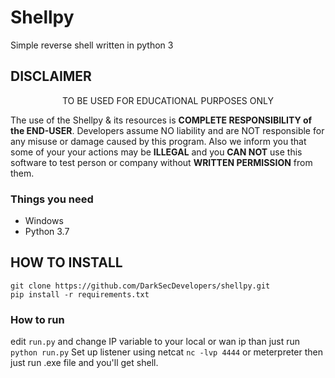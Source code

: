# Shellpy
Simple reverse shell written in python 3


## DISCLAIMER

<p align="center">
  TO BE USED FOR EDUCATIONAL PURPOSES ONLY
</p>

The use of the Shellpy & its resources is **COMPLETE RESPONSIBILITY of the END-USER**. Developers assume NO liability and are NOT responsible for any misuse or damage caused by this program. Also we inform you that some of your your actions may be **ILLEGAL** and you **CAN NOT** use this software to test person or company without **WRITTEN PERMISSION** from them.



### Things you need
* Windows
* Python 3.7

## HOW TO INSTALL
```
git clone https://github.com/DarkSecDevelopers/shellpy.git
pip install -r requirements.txt
```


### How to run
edit ```run.py``` and change IP variable to your local or wan ip than just run ```python run.py```
Set up listener using netcat ```nc -lvp 4444``` or meterpreter then just run .exe file and you'll get shell.
